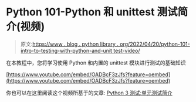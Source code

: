 # Python 101-Python 和 unittest 测试简介(视频)

> 原文:[https://www . blog . python library . org/2022/04/20/python-101-intro-to-testing-with-python-and-unit test-video/](https://www.blog.pythonlibrary.org/2022/04/20/python-101-intro-to-testing-with-python-and-unittest-video/)

在本教程中，您将学习使用 Python 和内置的 unittest 模块进行测试的基础知识

[https://www.youtube.com/embed/OADBcF3zJfs?feature=oembed](https://www.youtube.com/embed/OADBcF3zJfs?feature=oembed)

你也可以在这里阅读这个视频所基于的文章: [Python 3 测试:单元测试简介](https://www.blog.pythonlibrary.org/2016/07/07/python-3-testing-an-intro-to-unittest/)
